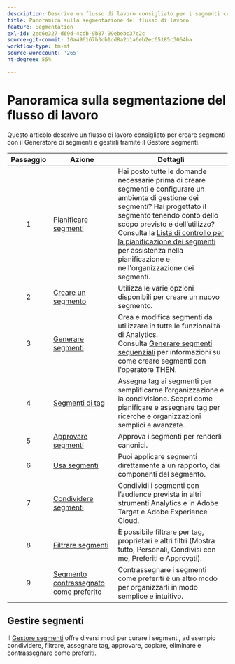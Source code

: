 ```yaml
---
description: Descrive un flusso di lavoro consigliato per i segmenti creati con il Generatore di segmenti e gestiti tramite il Gestore segmenti.
title: Panoramica sulla segmentazione del flusso di lavoro
feature: Segmentation
exl-id: 2ed6e327-d69d-4cdb-9b87-99ebebc37e2c
source-git-commit: 10a496167b3cb1dd8a2b1a6eb2ec65185c3064ba
workflow-type: tm+mt
source-wordcount: '265'
ht-degree: 55%

---
```


# Panoramica sulla segmentazione del flusso di lavoro

Questo articolo descrive un flusso di lavoro consigliato per creare segmenti con il Generatore di segmenti e gestirli tramite il Gestore segmenti.


| Passaggio | Azione | Dettagli |
|:--:|---|---|
| 1 | [Pianificare segmenti](/help/components/segmentation/segmentation-workflow/seg-plan.md) | Hai posto tutte le domande necessarie prima di creare segmenti e configurare un ambiente di gestione dei segmenti? Hai progettato il segmento tenendo conto dello scopo previsto e dell’utilizzo? <br/>Consulta la [Lista di controllo per la pianificazione dei segmenti](seg-plan.md) per assistenza nella pianificazione e nell&#39;organizzazione dei segmenti. |
| 2 | [Creare un segmento](seg-create.md) | Utilizza le varie opzioni disponibili per creare un nuovo segmento. |
| 3 | [Generare segmenti](/help/components/segmentation/segmentation-workflow/seg-build.md) | Crea e modifica segmenti da utilizzare in tutte le funzionalità di Analytics. <br/>Consulta [Generare segmenti sequenziali](/help/components/segmentation/segmentation-workflow/seg-sequential-build.md) per informazioni su come creare segmenti con l&#39;operatore THEN. |
| 4 | [Segmenti di tag](/help/components/segmentation/segmentation-workflow/seg-tag.md) | Assegna tag ai segmenti per semplificarne l’organizzazione e la condivisione. Scopri come pianificare e assegnare tag per ricerche e organizzazioni semplici e avanzate. |
| 5 | [Approvare segmenti](/help/components/segmentation/segmentation-workflow/seg-approve.md) | Approva i segmenti per renderli canonici. |
| 6 | [Usa segmenti](/help/components/segmentation/segmentation-workflow/t-seg-apply.md) | Puoi applicare segmenti direttamente a un rapporto, dai componenti del segmento. |
| 7 | [Condividere segmenti](/help/components/segmentation/segmentation-workflow/t-seg-share.md) | Condividi i segmenti con l’audience prevista in altri strumenti Analytics e in Adobe Target e Adobe Experience Cloud. |
| 8 | [Filtrare segmenti](/help/components/segmentation/segmentation-workflow/t-seg-filter.md) | È possibile filtrare per tag, proprietari e altri filtri (Mostra tutto, Personali, Condivisi con me, Preferiti e Approvati). |
| 9 | [Segmento contrassegnato come preferito](/help/components/segmentation/segmentation-workflow/t-seg-favorite.md) | Contrassegnare i segmenti come preferiti è un altro modo per organizzarli in modo semplice e intuitivo. |

## Gestire segmenti

Il [Gestore segmenti](/help/components/segmentation/segmentation-workflow/seg-manage.md) offre diversi modi per curare i segmenti, ad esempio condividere, filtrare, assegnare tag, approvare, copiare, eliminare e contrassegnare come preferiti.
